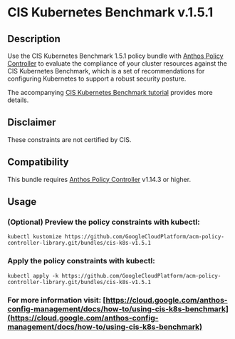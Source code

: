 CIS Kubernetes Benchmark v.1.5.1
==================================================

## Description

Use the CIS Kubernetes Benchmark 1.5.1 policy bundle with [Anthos Policy Controller](https://cloud.google.com/anthos-config-management/docs/concepts/policy-controller) to evaluate the compliance of your cluster resources against the CIS Kubernetes Benchmark, which is a set of recommendations for configuring Kubernetes to support a robust security posture.

The accompanying [CIS Kubernetes Benchmark tutorial](https://cloud.google.com/anthos-config-management/docs/how-to/using-cis-k8s-benchmark) provides more details.

## Disclaimer

These constraints are not certified by CIS.

## Compatibility

This bundle requires [Anthos Policy Controller](https://cloud.google.com/anthos-config-management/docs/concepts/policy-controller) v1.14.3 or higher.

## Usage

### (Optional) Preview the policy constraints with kubectl:
```shell
kubectl kustomize https://github.com/GoogleCloudPlatform/acm-policy-controller-library.git/bundles/cis-k8s-v1.5.1
```

### Apply the policy constraints with kubectl:
```shell
kubectl apply -k https://github.com/GoogleCloudPlatform/acm-policy-controller-library.git/bundles/cis-k8s-v1.5.1
```

### For more information visit: [https://cloud.google.com/anthos-config-management/docs/how-to/using-cis-k8s-benchmark](https://cloud.google.com/anthos-config-management/docs/how-to/using-cis-k8s-benchmark)
